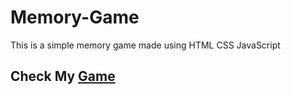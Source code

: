 # Memory-Game

This is a simple memory game made using HTML CSS JavaScript 

## Check My [Game](https://sainath-666.github.io/Memory-Game/)
